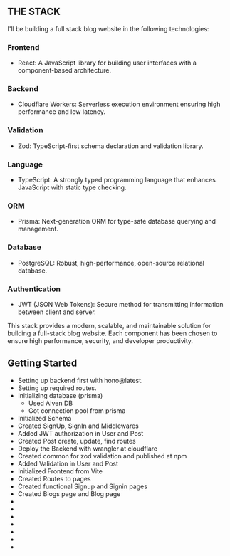 ## THE STACK

I'll be building a full stack blog website in the following technologies: 
### Frontend
- React: A JavaScript library for building user interfaces with a component-based architecture.
### Backend
- Cloudflare Workers: Serverless execution environment ensuring high performance and low latency.
### Validation
- Zod: TypeScript-first schema declaration and validation library.
### Language
- TypeScript: A strongly typed programming language that enhances JavaScript with static type checking.
### ORM
- Prisma: Next-generation ORM for type-safe database querying and management.
### Database
- PostgreSQL: Robust, high-performance, open-source relational database.
### Authentication
- JWT (JSON Web Tokens): Secure method for transmitting information between client and server.

This stack provides a modern, scalable, and maintainable solution for building a full-stack blog website. Each component has been chosen to ensure high performance, security, and developer productivity.


## Getting Started
- Setting up backend first with hono@latest.
- Setting up required routes.
- Initializing database (prisma)
    - Used Aiven DB
    - Got connection pool from prisma
- Initialized Schema
- Created SignUp, SignIn and Middlewares
- Added JWT authorization in User and Post
- Created Post create, update, find routes
- Deploy the Backend with wrangler at cloudflare
- Created common for zod validation and published at npm
- Added Validation in User and Post
- Initialized Frontend from Vite
- Created Routes to pages
- Created functional Signup and Signin pages
- Created Blogs page and Blog page
-
-
-
-
-
-
-
